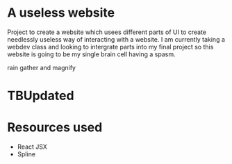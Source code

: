 # A useless website

Project to create a website which usees different parts of UI to create needlessly useless way of interacting with a website. I am currently taking a webdev class and looking to intergrate parts into my final project so this website is going to be my single brain cell having a spasm. 

rain gather and magnify

# TBUpdated


# Resources used

- React JSX
- Spline